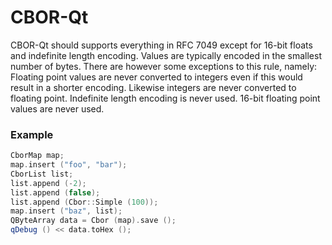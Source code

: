 # CBOR-Qt

CBOR-Qt should supports everything in RFC 7049 except for 16-bit floats and indefinite length encoding. Values are typically encoded in the smallest number of bytes. There are however some exceptions to this rule, namely: Floating point values are never converted to integers even if this would result in a shorter encoding. Likewise integers are never converted to floating point. Indefinite length encoding is never used. 16-bit floating point values are never used.

### Example

```c++
CborMap map;
map.insert ("foo", "bar");
CborList list;
list.append (-2);
list.append (false);
list.append (Cbor::Simple (100));
map.insert ("baz", list);
QByteArray data = Cbor (map).save ();
qDebug () << data.toHex ();
```
